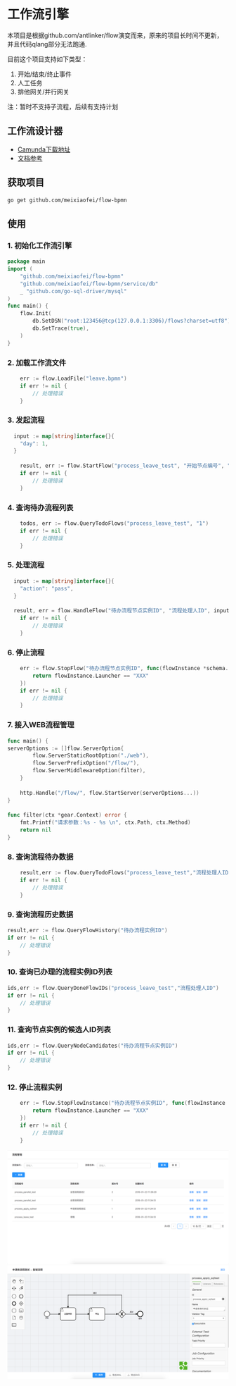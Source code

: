 # 工作流引擎
本项目是根据github.com/antlinker/flow演变而来，原来的项目长时间不更新，并且代码qlang部分无法跑通.

目前这个项目支持如下类型：

1. 开始/结束/终止事件
2. 人工任务
3. 排他网关/并行网关

注：暂时不支持子流程，后续有支持计划

## 工作流设计器

- [Camunda下载地址](https://camunda.com/download/modeler/)
- [文档参考](https://docs.awspaas.com/reference-guide/aws-paas-process-reference-guide/process_structure/activities.html)

## 获取项目

```bash
go get github.com/meixiaofei/flow-bpmn
```

## 使用

### 1. 初始化工作流引擎

```go
package main
import (
    "github.com/meixiaofei/flow-bpmn"
    "github.com/meixiaofei/flow-bpmn/service/db"
    _ "github.com/go-sql-driver/mysql"
)
func main() {
    flow.Init(
		db.SetDSN("root:123456@tcp(127.0.0.1:3306)/flows?charset=utf8"),
		db.SetTrace(true),
	)
}

```

### 2. 加载工作流文件

```go
	err := flow.LoadFile("leave.bpmn")
	if err != nil {
		// 处理错误
	}
```

### 3. 发起流程

```go
  input := map[string]interface{}{
	"day": 1,
  }

	result, err := flow.StartFlow("process_leave_test", "开始节点编号", "流程发起人ID", input)
	if err != nil {
		// 处理错误
	}
```

### 4. 查询待办流程列表

```go
	todos, err := flow.QueryTodoFlows("process_leave_test", "1")
	if err != nil {
		// 处理错误
	}
```

### 5. 处理流程

```go
  input := map[string]interface{}{
	"action": "pass",
  }

  result, err = flow.HandleFlow("待办流程节点实例ID", "流程处理人ID", input)
	if err != nil {
		// 处理错误
	}
```

### 6. 停止流程

```go
	err := flow.StopFlow("待办流程节点实例ID", func(flowInstance *schema.FlowInstance) bool {
		return flowInstance.Launcher == "XXX"
	})
	if err != nil {
		// 处理错误
	}
```

### 7. 接入WEB流程管理

```go
func main() {
serverOptions := []flow.ServerOption{
	    flow.ServerStaticRootOption("./web"),
	    flow.ServerPrefixOption("/flow/"),
	    flow.ServerMiddlewareOption(filter),
	}

	http.Handle("/flow/", flow.StartServer(serverOptions...))
}

func filter(ctx *gear.Context) error {
	fmt.Printf("请求参数：%s - %s \n", ctx.Path, ctx.Method)
	return nil
}
```

### 8. 查询流程待办数据

```go
	result,err := flow.QueryTodoFlows("process_leave_test","流程处理人ID")
	if err != nil {
		// 处理错误
	}
```

### 9. 查询流程历史数据

```go
result,err := flow.QueryFlowHistory("待办流程实例ID")
if err != nil {
	// 处理错误
}
```

### 10. 查询已办理的流程实例ID列表

```go
ids,err := flow.QueryDoneFlowIDs("process_leave_test","流程处理人ID")
if err != nil {
	// 处理错误
}
```

### 11. 查询节点实例的候选人ID列表

```go
ids,err := flow.QueryNodeCandidates("待办流程节点实例ID")
if err != nil {
	// 处理错误
}
```

### 12. 停止流程实例

```go
	err := flow.StopFlowInstance("待办流程节点实例ID", func(flowInstance *schema.FlowInstance) bool {
		return flowInstance.Launcher == "XXX"
	})
	if err != nil {
		// 处理错误
	}
```

![流程管理](example/screenshots/QQ20180123-175942@2x.png)
![流程设计器](example/screenshots/QQ20180123-180022@2x.png)
